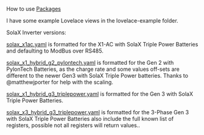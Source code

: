 How to use [Packages](https://www.home-assistant.io/docs/configuration/packages/)

I have some example Lovelace views in the lovelace-example folder.

SolaX Inverter versions:

[solax_x1ac.yaml](https://github.com/wills106/homeassistant-config/blob/master/packages/solax_x1ac.yaml) is formatted for the X1-AC with SolaX Triple Power Batteries and defaulting to ModBus over RS485.

[solax_x1_hybrid_g2_pylontech.yaml](https://github.com/wills106/homeassistant-config/blob/master/packages/solax_x1_hybrid_g2_pylontech.yaml) is formatted for the Gen 2 with PylonTech Batteries, as the charge rate and some values off-sets are different to the newer Gen3 with SolaX Triple Power batteries. Thanks to @matthewjporter for help with the scaling.

[solax_x1_hybrid_g3_triplepower.yaml](https://github.com/wills106/homeassistant-config/blob/master/packages/solax_x1_hybrid_g3_triplepower.yaml) is formatted for the Gen 3 with SolaX Triple Power Batteries.

[solax_x3_hybrid_g3_triplepower.yaml](https://github.com/wills106/homeassistant-config/blob/master/packages/solax_x3_hybrid_g3_triplepower.yaml) is formatted for the 3-Phase Gen 3 with SolaX Triple Power Batteries also include the full known list of registers, possible not all registers will return values..
